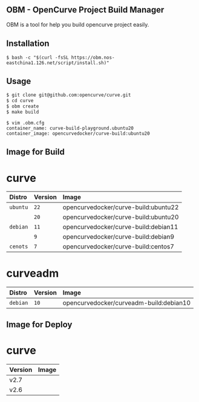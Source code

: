 OBM - OpenCurve Project Build Manager
---

OBM is a tool for help you build opencurve project easily.

Installation
---

```
$ bash -c "$(curl -fsSL https://obm.nos-eastchina1.126.net/script/install.sh)"
```

Usage
---

```bash
$ git clone git@github.com:opencurve/curve.git
$ cd curve
$ obm create
$ make build
```

```
$ vim .obm.cfg
container_name: curve-build-playground.ubuntu20
container_image: opencurvedocker/curve-build:ubuntu20
```



Image for Build
---

curve
===

| Distro | Version | Image |
| :--- | :--- | :--- |
| `ubuntu` | `22` | opencurvedocker/curve-build:ubuntu22 |
|  | `20` | opencurvedocker/curve-build:ubuntu20 |
| `debian` | `11` | opencurvedocker/curve-build:debian11 |
|  | `9` | opencurvedocker/curve-build:debian9 |
| `cenots` | `7` | opencurvedocker/curve-build:centos7 |

curveadm
===

| Distro | Version | Image |
| :--- | :--- | :--- |
| `debian` | `10` | opencurvedocker/curveadm-build:debian10 |

Image for Deploy
---

curve
===

| Version | Image |
| :--- | :--- |
| v2.7 | |
| v2.6 | |
